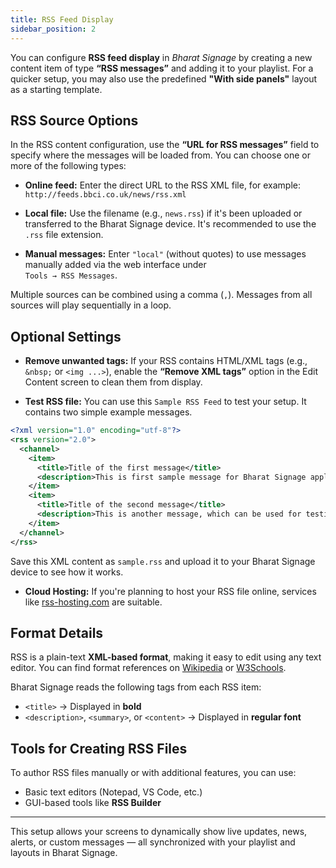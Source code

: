 ```yaml
---
title: RSS Feed Display
sidebar_position: 2
---
```


You can configure **RSS feed display** in _Bharat Signage_ by creating a new content item of type **“RSS messages”** and adding it to your playlist. For a quicker setup, you may also use the predefined **"With side panels"** layout as a starting template.

## RSS Source Options

In the RSS content configuration, use the **“URL for RSS messages”** field to specify where the messages will be loaded from. You can choose one or more of the following types:

- **Online feed:** Enter the direct URL to the RSS XML file, for example:  
  `http://feeds.bbci.co.uk/news/rss.xml`
- **Local file:** Use the filename (e.g., `news.rss`) if it's been uploaded or transferred to the Bharat Signage device. It's recommended to use the `.rss` file extension.

- **Manual messages:** Enter `"local"` (without quotes) to use messages manually added via the web interface under  
  `Tools → RSS Messages`.

Multiple sources can be combined using a comma (`,`). Messages from all sources will play sequentially in a loop.

## Optional Settings

- **Remove unwanted tags:** If your RSS contains HTML/XML tags (e.g., `&nbsp;` or `<img ...>`), enable the **“Remove XML tags”** option in the Edit Content screen to clean them from display.

- **Test RSS file:** You can use this `Sample RSS Feed` to test your setup. It contains two simple example messages.

```xml
<?xml version="1.0" encoding="utf-8"?>
<rss version="2.0">
  <channel>
    <item>
      <title>Title of the first message</title>
      <description>This is first sample message for Bharat Signage application.</description>
    </item>
    <item>
      <title>Title of the second message</title>
      <description>This is another message, which can be used for testing. Feel free to edit the file.</description>
    </item>
  </channel>
</rss>
```

Save this XML content as `sample.rss` and upload it to your Bharat Signage device to see how it works.

- **Cloud Hosting:** If you're planning to host your RSS file online, services like [rss-hosting.com](https://www.rss-hosting.com) are suitable.

## Format Details

RSS is a plain-text **XML-based format**, making it easy to edit using any text editor. You can find format references on [Wikipedia](https://en.wikipedia.org/wiki/RSS) or [W3Schools](https://www.w3schools.com/xml/xml_rss.asp).

Bharat Signage reads the following tags from each RSS item:

- `<title>` → Displayed in **bold**
- `<description>`, `<summary>`, or `<content>` → Displayed in **regular font**

## Tools for Creating RSS Files

To author RSS files manually or with additional features, you can use:

- Basic text editors (Notepad, VS Code, etc.)
- GUI-based tools like **RSS Builder**

---

This setup allows your screens to dynamically show live updates, news, alerts, or custom messages — all synchronized with your playlist and layouts in Bharat Signage.
